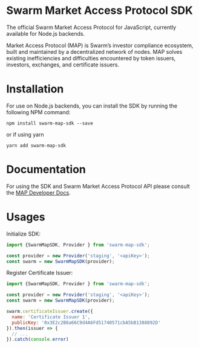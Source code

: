# Swarm Market Access Protocol SDK

The official Swarm Market Access Protocol for JavaScript, currently available for Node.js backends.

Market Access Protocol (MAP) is Swarm’s investor compliance ecosystem, built and maintained by a decentralized network of nodes. MAP solves existing inefficiencies and difficulties encountered by token issuers, investors, exchanges, and certificate issuers.

# Installation

For use on Node.js backends, you can install the SDK by running the following NPM command:

```
npm install swarm-map-sdk --save
```

or if using yarn

```
yarn add swarm-map-sdk
```

# Documentation

For using the SDK and Swarm Market Access Protocol API please consult the [MAP Developer Docs](http://google.com).

# Usages

Initialize SDK:
```js
import {SwarmMapSDK, Provider } from 'swarm-map-sdk';

const provider = new Provider('staging', '<apiKey>');
const swarm = new SwarmMapSDK(provider);
```

Register Certificate Issuer:
```js
import {SwarmMapSDK, Provider } from 'swarm-map-sdk';

const provider = new Provider('staging', '<apiKey>');
const swarm = new SwarmMapSDK(provider);

swarm.certificateIssuer.create({
  name: 'Certificate Issuer 1', 
  publicKey: '0x3E2c2B8a66C9d4A6Fd51740571cbA5bB1388892D'
}).then(issuer => {
  // ...
}).catch(console.error)

```
